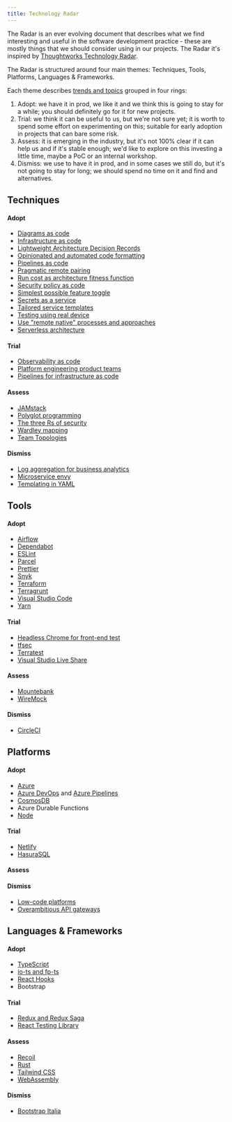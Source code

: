 ```yaml
---
title: Technology Radar
---
```


The Radar is an ever evolving document that describes what we find interesting
and useful in the software development practice - these are mostly things
that we should consider using in our projects. The Radar it's inspired by
[Thoughtworks Technology Radar](https://www.thoughtworks.com/radar).

The Radar is structured around four main themes: Techniques, Tools, Platforms,
Languages & Frameworks.

Each theme describes [trends and topics](https://www.thoughtworks.com/radar/a-z) grouped in four rings:

1. Adopt: we have it in prod, we like it and we think this is going to stay for a while; you should definitely go for it for new projects.
1. Trial: we think it can be useful to us, but we're not sure yet; it is worth to spend some effort on experimenting on this; suitable for early adoption in projects that can bare some risk.
1. Assess: it is emerging in the industry, but it's not 100% clear if it can help us and if it's stable enough; we'd like to explore on this investing a little time, maybe a PoC or an internal workshop.
1. Dismiss: we use to have it in prod, and in some cases we still do, but it's not going to stay for long; we should spend no time on it and find and alternatives.

## Techniques

#### Adopt

- [Diagrams as code](https://www.thoughtworks.com/radar/techniques/diagrams-as-code)
- [Infrastructure as code](https://www.thoughtworks.com/radar/techniques/infrastructure-as-code)
- [Lightweight Architecture Decision Records](https://www.thoughtworks.com/radar/techniques/lightweight-architecture-decision-records)
- [Opinionated and automated code formatting](https://www.thoughtworks.com/radar/techniques/opinionated-and-automated-code-formatting)
- [Pipelines as code](https://www.thoughtworks.com/radar/techniques/pipelines-as-code)
- [Pragmatic remote pairing](https://www.thoughtworks.com/radar/techniques/pragmatic-remote-pairing)
- [Run cost as architecture fitness function](https://www.thoughtworks.com/radar/techniques/run-cost-as-architecture-fitness-function)
- [Security policy as code](https://www.thoughtworks.com/radar/techniques/security-policy-as-code)
- [Simplest possible feature toggle](https://www.thoughtworks.com/radar/techniques/simplest-possible-feature-toggle)
- [Secrets as a service](https://www.thoughtworks.com/radar/techniques/secrets-as-a-service)
- [Tailored service templates](https://www.thoughtworks.com/radar/techniques/tailored-service-templates)
- [Testing using real device](https://www.thoughtworks.com/radar/techniques/testing-using-real-device)
- [Use "remote native" processes and approaches](https://www.thoughtworks.com/radar/techniques/use-remote-native-processes-and-approaches)
- [Serverless architecture](https://www.thoughtworks.com/radar/techniques/serverless-architecture)

#### Trial

- [Observability as code](https://www.thoughtworks.com/radar/techniques/observability-as-code)
- [Platform engineering product teams](https://www.thoughtworks.com/radar/techniques/platform-engineering-product-teams)
- [Pipelines for infrastructure as code](https://www.thoughtworks.com/radar/techniques/pipelines-for-infrastructure-as-code)

#### Assess

- [JAMstack](https://www.thoughtworks.com/radar/techniques/jamstack)
- [Polyglot programming](https://www.thoughtworks.com/radar/techniques/polyglot-programming)
- [The three Rs of security](https://www.thoughtworks.com/radar/techniques/the-three-rs-of-security)
- [Wardley mapping](https://www.thoughtworks.com/radar/techniques/wardley-mapping)
- [Team Topologies](https://teamtopologies.com/key-concepts)

#### Dismiss

- [Log aggregation for business analytics](https://www.thoughtworks.com/radar/techniques?blipid=202005090)
- [Microservice envy](https://www.thoughtworks.com/radar/techniques/microservice-envy)
- [Templating in YAML](https://www.thoughtworks.com/radar/techniques/templating-in-yaml)

## Tools

#### Adopt

- [Airflow](https://www.thoughtworks.com/radar/tools/airflow)
- [Dependabot](https://www.thoughtworks.com/radar/tools/dependabot)
- [ESLint](https://www.thoughtworks.com/radar/tools/eslint)
- [Parcel](https://www.thoughtworks.com/radar/tools/parcel)
- [Prettier](https://www.thoughtworks.com/radar/tools/prettier)
- [Snyk](https://www.thoughtworks.com/radar/tools/snyk)
- [Terraform](https://www.thoughtworks.com/radar/tools/terraform)
- [Terragrunt](https://www.thoughtworks.com/radar/tools/terragrunt)
- [Visual Studio Code](https://www.thoughtworks.com/radar/tools/visual-studio-code)
- [Yarn](https://www.thoughtworks.com/radar/tools/yarn)

#### Trial

- [Headless Chrome for front-end test](https://www.thoughtworks.com/radar/tools/headless-chrome-for-front-end-test)
- [tfsec](https://www.thoughtworks.com/radar/tools/tfsec)
- [Terratest](https://www.thoughtworks.com/radar/tools/terratest)
- [Visual Studio Live Share](https://www.thoughtworks.com/radar/tools/visual-studio-live-share)

#### Assess

- [Mountebank](https://www.thoughtworks.com/radar/tools/mountebank)
- [WireMock](https://www.thoughtworks.com/radar/tools/wiremock)

#### Dismiss

- [CircleCI](https://www.thoughtworks.com/radar/tools/circleci)

## Platforms

#### Adopt

- [Azure](https://www.thoughtworks.com/radar/platforms/azure)
- [Azure DevOps](https://www.thoughtworks.com/radar/platforms/azure-devops) and [Azure Pipelines](https://www.thoughtworks.com/radar/platforms/azure-pipelines)
- [CosmosDB](https://www.thoughtworks.com/radar/platforms/cosmos-db)
- Azure Durable Functions
- [Node](https://www.thoughtworks.com/radar/platforms/node-overload)

#### Trial

- [Netlify](https://www.thoughtworks.com/radar/platforms/netlify)
- [HasuraSQL](https://hasura.io/)

#### Assess

#### Dismiss

- [Low-code platforms](https://www.thoughtworks.com/radar/platforms/low-code-platforms)
- [Overambitious API gateways](https://www.thoughtworks.com/radar/platforms/overambitious-api-gateways)

## Languages & Frameworks

#### Adopt

- [TypeScript](https://www.thoughtworks.com/radar/languages-and-frameworks/typescript)
- [io-ts and fp-ts](https://www.thoughtworks.com/radar/languages-and-frameworks/io-ts)
- [React Hooks](https://www.thoughtworks.com/radar/languages-and-frameworks/react-hooks)
- Bootstrap

#### Trial

- [Redux and Redux Saga](https://www.thoughtworks.com/radar/languages-and-frameworks/redux)
- [React Testing Library](https://www.thoughtworks.com/radar/languages-and-frameworks/react-testing-library)

#### Assess

- [Recoil](https://www.thoughtworks.com/radar/languages-and-frameworks/recoil)
- [Rust](https://www.thoughtworks.com/radar/languages-and-frameworks/rust)
- [Tailwind CSS](https://www.thoughtworks.com/radar/languages-and-frameworks/tailwind-css)
- [WebAssembly](https://www.thoughtworks.com/radar/languages-and-frameworks/webassembly)

#### Dismiss

- [Bootstrap Italia](https://italia.github.io/bootstrap-italia/)

